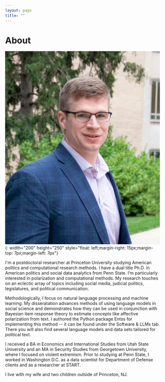 ```yaml
---
layout: page
title: ""
---
```

# About

![img](https://raw.githubusercontent.com/mlburnham/mlburnham.github.io/master/assets/images/headshot.jpg){: width="200" height="250" style="float: left;margin-right: 15px;margin-top: 7px;margin-left: 7px"}

I'm a postdoctoral researcher at Princeton University studying American politics and computational research methods. I have a dual title Ph.D. in American politics and social data analytics from Penn State. I’m particularly interested in polarization and computational methods. My research touches on an eclectic array of topics including social media, judicial politics, legislatures, and political communication. 

Methodologically, I focus on natural language processing and machine learning. My disseratation advances methods of using language models in social science and demonstrates how they can be used in conjunction with Bayesian item response theory to estimate concepts like affective polarization from text. I authored the Python package Entss for implementing this method -- it can be found under the Software & LLMs tab. There you will also find several language models and data sets tailored for political text.

I received a BA in Economics and International Studies from Utah State University and an MA in Security Studies from Georgetown University, where I focused on violent extremism. Prior to studying at Penn State, I worked in Washington D.C. as a data scientist for Department of Defense clients and as a researcher at START.

I live with my wife and two children outside of Princeton, NJ.